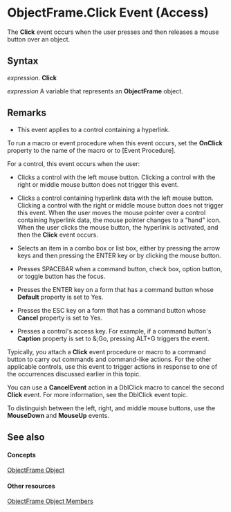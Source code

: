 
# ObjectFrame.Click Event (Access)

The  **Click** event occurs when the user presses and then releases a mouse button over an object.


## Syntax

 _expression_. **Click**

 _expression_ A variable that represents an **ObjectFrame** object.


## Remarks


- This event applies to a control containing a hyperlink.
    
To run a macro or event procedure when this event occurs, set the  **OnClick** property to the name of the macro or to [Event Procedure].

For a control, this event occurs when the user:


- Clicks a control with the left mouse button. Clicking a control with the right or middle mouse button does not trigger this event.
    
- Clicks a control containing hyperlink data with the left mouse button. Clicking a control with the right or middle mouse button does not trigger this event. When the user moves the mouse pointer over a control containing hyperlink data, the mouse pointer changes to a "hand" icon. When the user clicks the mouse button, the hyperlink is activated, and then the  **Click** event occurs.
    
- Selects an item in a combo box or list box, either by pressing the arrow keys and then pressing the ENTER key or by clicking the mouse button.
    
- Presses SPACEBAR when a command button, check box, option button, or toggle button has the focus.
    
- Presses the ENTER key on a form that has a command button whose  **Default** property is set to Yes.
    
- Presses the ESC key on a form that has a command button whose  **Cancel** property is set to Yes.
    
- Presses a control's access key. For example, if a command button's  **Caption** property is set to &;Go, pressing ALT+G triggers the event.
    
Typically, you attach a  **Click** event procedure or macro to a command button to carry out commands and command-like actions. For the other applicable controls, use this event to trigger actions in response to one of the occurrences discussed earlier in this topic.

You can use a  **CancelEvent** action in a DblClick macro to cancel the second **Click** event. For more information, see the DblClick event topic.

To distinguish between the left, right, and middle mouse buttons, use the  **MouseDown** and **MouseUp** events.


## See also


#### Concepts


[ObjectFrame Object](0eb85477-58d7-249a-2bf7-f2f3960a45a9.md)
#### Other resources


[ObjectFrame Object Members](65229083-68ec-b870-50f4-a6c329259a39.md)
